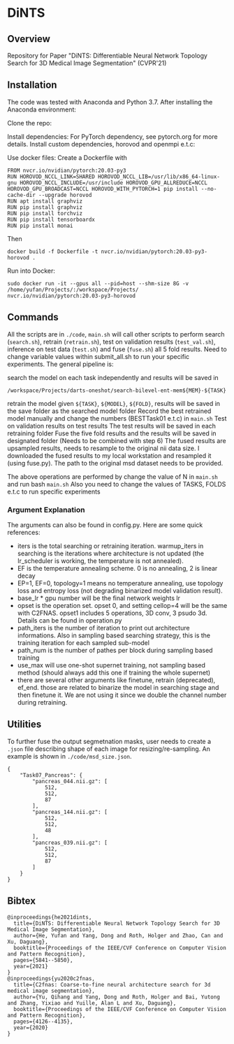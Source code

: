 # DiNTS

## Overview

Repository for Paper "DiNTS: Differentiable Neural Network Topology Search for 3D Medical Image Segmentation" (CVPR'21)

## Installation

The code was tested with Anaconda and Python 3.7. After installing the Anaconda environment:

Clone the repo:

Install dependencies:
For PyTorch dependency, see pytorch.org for more details.
Install custom dependencies, horovod and openmpi e.t.c:

Use docker files:
Create a Dockerfile with
```
FROM nvcr.io/nvidian/pytorch:20.03-py3
RUN HOROVOD_NCCL_LINK=SHARED HOROVOD_NCCL_LIB=/usr/lib/x86_64-linux-gnu HOROVOD_NCCL_INCLUDE=/usr/include HOROVOD_GPU_ALLREDUCE=NCCL HOROVOD_GPU_BROADCAST=NCCL HOROVOD_WITH_PYTORCH=1 pip install --no-cache-dir --upgrade horovod
RUN apt install graphviz
RUN pip install graphviz
RUN pip install torchviz
RUN pip install tensorboardx
RUN pip install monai
```

Then
```
docker build -f Dockerfile -t nvcr.io/nvidian/pytorch:20.03-py3-horovod .
```

Run into Docker:
```
sudo docker run -it --gpus all --pid=host --shm-size 8G -v /home/yufan/Projects/:/workspace/Projects/ nvcr.io/nvidian/pytorch:20.03-py3-horovod
```

## Commands

All the scripts are in `./code`, `main.sh` will call other
scripts to perform search (`search.sh`), retrain (`retrain.sh`), test on validation results (`test_val.sh`), inference on test data (`test.sh`) and fuse (`fuse.sh`) all 5 fold results. Need to change
variable values within submit_all.sh to run your specific experiments.
The general pipeline is:

search the model on each task independently and results will be saved in
```
/workspace/Projects/darts-oneshot/search-bilevel-ent-mem${MEM}-${TASK}
```
retrain the model given `${TASK}`, `${MODEL}`, `${FOLD}`, results will be saved in the save folder as the searched model folder
Record the best retrained model manually and change the numbers (BESTTask01 e.t.c) in `main.sh`
Test on validation results on test results
The test results will be saved in each retraining folder
Fuse the five fold results and the results will be saved in designated folder
(Needs to be combined with step 6) The fused results are upsampled results, needs to resample to the original nii data size. I downloaded the fused results to my local workstation and resampled it (using fuse.py). The path to the original msd dataset needs to be provided.

The above operations are performed by change the value of N in `main.sh` and run
bash `main.sh`
Also you need to change the values of TASKS, FOLDS e.t.c to run specific experiments

### Argument Explanation
The arguments can also be found in config.py. Here are some quick references:

- iters is the total searching or retraining iteration. warmup_iters in searching is the iterations where architecture is not updated (the lr_scheduler is working, the temperature is not annealed).
- EF is the temperature annealing scheme. 0 is no annealing, 2 is linear decay
- EP=1, EF=0, topology=1 means no temperature annealing, use topology loss and entropy loss (not degrading binarized model validation result).
- base_lr * gpu number will be the final network weights lr
- opset is the operation set. opset 0, and setting cellop=4 will be the same with C2FNAS. opset1 includes 5 operations, 3D conv, 3 psudo 3d. Details can be found in operation.py
- path_iters is the number of iteration to print out architecture informations. Also in sampling based searching strategy, this is the training iteration for each sampled sub-model
- path_num is the number of pathes per block during sampling based training
- use_max will use one-shot supernet training, not sampling based method (should always add this one if training the whole supernet)
- there are several other arguments like finetune, retrain (deprecated), ef_end. those are related to binarize the model in searching stage and then finetune it. We are not using it since we double the channel number during retraining.

## Utilities

To further fuse the output segmetnation masks, user needs to create a `.json` file describing shape of each image for resizing/re-sampling. An example is shown in `./code/msd_size.json`.
```
{
    "Task07_Pancreas": {
        "pancreas_044.nii.gz": [
            512,
            512,
            87
        ],
        "pancreas_144.nii.gz": [
            512,
            512,
            48
        ],
        "pancreas_039.nii.gz": [
            512,
            512,
            87
        ]
    }
}
```

## Bibtex
```
@inproceedings{he2021dints,
  title={DiNTS: Differentiable Neural Network Topology Search for 3D Medical Image Segmentation},
  author={He, Yufan and Yang, Dong and Roth, Holger and Zhao, Can and Xu, Daguang},
  booktitle={Proceedings of the IEEE/CVF Conference on Computer Vision and Pattern Recognition},
  pages={5841--5850},
  year={2021}
}
@inproceedings{yu2020c2fnas,
  title={C2fnas: Coarse-to-fine neural architecture search for 3d medical image segmentation},
  author={Yu, Qihang and Yang, Dong and Roth, Holger and Bai, Yutong and Zhang, Yixiao and Yuille, Alan L and Xu, Daguang},
  booktitle={Proceedings of the IEEE/CVF Conference on Computer Vision and Pattern Recognition},
  pages={4126--4135},
  year={2020}
}
```
